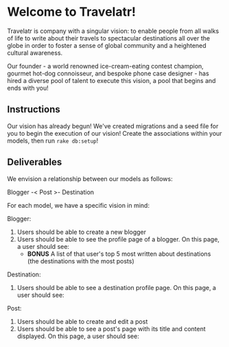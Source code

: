 # Welcome to Travelatr!

Travelatr is company with a singular vision: to enable people from all walks of life to write about their travels to spectacular destinations all over the globe in order to foster a sense of global community and a heightened cultural awareness.

Our founder - a world renowned ice-cream-eating contest champion, gourmet hot-dog connoisseur, and bespoke phone case designer - has hired a diverse pool of talent to execute this vision, a pool that begins and ends with you!

## Instructions

Our vision has already begun! We've created migrations and a seed file for you to begin the execution of our vision! Create the associations within your models, then run `rake db:setup`!

## Deliverables

We envision a relationship between our models as follows:

Blogger -< Post >- Destination


For each model, we have a specific vision in mind:

Blogger:

1. Users should be able to create a new blogger
 	<!-- - Bloggers should have unique names and ages above 0, and their bio should be over 30 characters long. -->
2. Users should be able to see the profile page of a blogger. On this page, a user should see:
	<!-- - The total likes on all of that blogger's posts -->
	<!-- - A link to that blogger's featured post (the post with the most likes) -->
	- **BONUS** A list of that user's top 5 most written about destinations (the destinations with the most posts)

Destination:

1. Users should be able to see a destination profile page. On this page, a user should see:
	<!-- - The most recent 5 posts written about this destination -->
	<!-- - A link to a featured post (this destination's post with the most likes) -->
	<!-- - The average age of all unique bloggers who have written about this destination. -->

Post:

1. Users should be able to create and edit a post
	<!-- - Users should be able to select a blogger from a dropdown menu -->
	<!-- - Users should be able to select a destination from a dropdown menu -->
	<!-- - A post should have a title -->
	<!-- - A post should have content longer than 100 characters -->
2. Users should be able to see a post's page with its title and content displayed. On this page, a user should see:
	<!-- - A link to the page of that post's author -->
	<!-- - A link to the page of that post's destination -->
	<!-- - A like button link that increases the like count for that post (should take the user to the same page) -->
